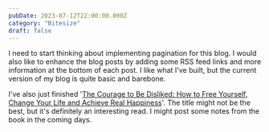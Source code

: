 ```yaml
---
pubDate: 2023-07-12T22:00:00.000Z
category: "Bitesize"
draft: false
---
```


I need to start thinking about implementing pagination for this blog. I would also like to enhance the blog posts by adding some RSS feed links and more information at the bottom of each post. I like what I've built, but the current version of my blog is quite basic and barebone.

I've also just finished '[The Courage to Be Disliked: How to Free Yourself, Change Your Life and Achieve Real Happiness](https://www.goodreads.com/book/show/43306206-the-courage-to-be-disliked)'. The title might not be the best, but it's definitely an interesting read. I might post some notes from the book in the coming days.
